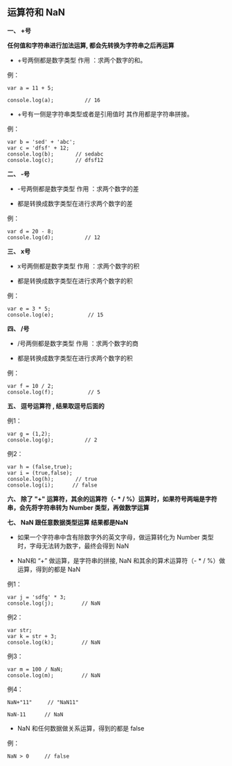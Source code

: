 
## 运算符和 NaN

**一、 +号**

**任何值和字符串进行加法运算, 都会先转换为字符串之后再运算**

* +号两侧都是数字类型   作用 ：求两个数字的和。

例：

	var a = 11 + 5;

	console.log(a);          // 16

* +号有一侧是字符串类型或者是引用值时 其作用都是字符串拼接。

例：

	var b = 'sed' + 'abc';
	var c = 'dfsf' + 12;
	console.log(b);       // sedabc
	console.log(c);       // dfsf12

**二、 -号**

* -号两侧都是数字类型 作用 ：求两个数字的差

* 都是转换成数字类型在进行求两个数字的差

例：

	var d = 20 - 8;
	console.log(d);          // 12

**三、 x号**

* x号两侧都是数字类型 作用 ：求两个数字的积

* 都是转换成数字类型在进行求两个数字的积

例：

	var e = 3 * 5;
	console.log(e);           // 15

**四、 /号**

* /号两侧都是数字类型 作用 ：求两个数字的商

* 都是转换成数字类型在进行求两个数字的积

例：

	var f = 10 / 2;
	console.log(f);           // 5

**五、 逗号运算符 , 结果取逗号后面的**

例1：

	var g = (1,2);
	console.log(g);          // 2

例2：

	var h = (false,true);
	var i = (true,false);
	console.log(h);       // true
	console.log(i);      // false

**六、 除了 "+" 运算符，其余的运算符（- * / %）运算时，如果符号两端是字符串，会先将字符串转为 Number 类型，再做数学运算**

**七、 NaN 跟任意数据类型运算 结果都是NaN**

* 如果一个字符串中含有除数字外的英文字母，做运算转化为 Number 类型时，字母无法转为数字，最终会得到 NaN


* NaN和 “+” 做运算，是字符串的拼接, NaN 和其余的算术运算符（- * / %）做运算，得到的都是 NaN

例1：

	var j = 'sdfg' * 3;
	console.log(j);         // NaN

例2：

	var str;
	var k = str + 3;
	console.log(k);         // NaN

例3：

	var m = 100 / NaN;
	console.log(m);         // NaN

例4：

	NaN+"11"     // "NaN11"

	NaN-11      // NaN

* NaN 和任何数据做关系运算，得到的都是 false

例：

	NaN > 0     // false







